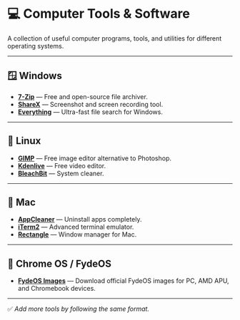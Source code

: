 # 💻 Computer Tools & Software

A collection of useful computer programs, tools, and utilities for different operating systems.

---

## 🪟 Windows

- **[7-Zip](https://www.7-zip.org/)** — Free and open-source file archiver.
- **[ShareX](https://getsharex.com/)** — Screenshot and screen recording tool.
- **[Everything](https://www.voidtools.com/)** — Ultra-fast file search for Windows.

---

## 🐧 Linux

- **[GIMP](https://www.gimp.org/)** — Free image editor alternative to Photoshop.
- **[Kdenlive](https://kdenlive.org/)** — Free video editor.
- **[BleachBit](https://www.bleachbit.org/)** — System cleaner.

---

## 🍎 Mac

- **[AppCleaner](https://freemacsoft.net/appcleaner/)** — Uninstall apps completely.
- **[iTerm2](https://iterm2.com/)** — Advanced terminal emulator.
- **[Rectangle](https://rectangleapp.com/)** — Window manager for Mac.

---

## 📀 Chrome OS / FydeOS

- **[FydeOS Images](Categories/Computer/FydeOs/FydeOs-Images.md)** — Download official FydeOS images for PC, AMD APU, and Chromebook devices.

---

✅ *Add more tools by following the same format.*

